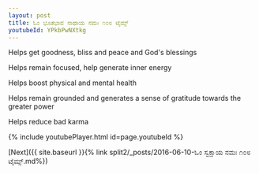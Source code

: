 ```yaml
---
layout: post
title: ಓಂ ಭೂತಭಾವ ನಾಥಾಯ ನಮಃ ೧೦೮ ಟೈಮ್ಸ್
youtubeId: YPkbPwNXtkg
---
```

 
 
Helps get goodness, bliss and peace and God's blessings
 
Helps remain focused, help generate inner energy 
 
Helps boost physical and mental health 
 
Helps remain grounded and generates a sense of gratitude towards the greater power 
 
Helps reduce bad karma
 
 
 
 


{% include youtubePlayer.html id=page.youtubeId %}
 
[Next]({{ site.baseurl }}{% link  split2/_posts/2016-06-10-ಓಂ ಸ್ವಕ್ಷಾಯ ನಮಃ ೧೦೮ ಟೈಮ್ಸ್.md%})
 
